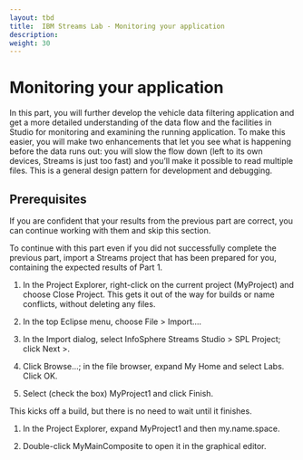 ```yaml
---
layout: tbd
title:  IBM Streams Lab - Monitoring your application
description:
weight: 30
---
```


# Monitoring your application

In this part, you will further develop the vehicle data filtering application and get a more detailed understanding of the data flow and the facilities in Studio for monitoring and examining the running application. To make this easier, you will make two enhancements that let you see what is happening before the data runs out: you will slow the flow down (left to its own devices, Streams is just too fast) and you’ll make it possible to read multiple files. This is a general design pattern for development and debugging.


## Prerequisites
If you are confident that your results from the previous part are correct, you can continue working with them and skip this section.

To continue with this part even if you did not successfully complete the previous part, import a Streams project that has been prepared for you, containing the expected results of Part 1.

1. In the Project Explorer, right-click on the current project (MyProject) and choose Close Project. This gets it out of the way for builds or name conflicts, without deleting any files.

1. In the top Eclipse menu, choose File > Import….

1. In the Import dialog, select InfoSphere Streams Studio > SPL Project; click Next >.

1. Click Browse…; in the file browser, expand My Home and select Labs. Click OK.

1. Select (check the box) MyProject1 and click Finish.

  This kicks off a build, but there is no need to wait until it finishes.

1. In the Project Explorer, expand MyProject1 and then my.name.space.

1. Double-click MyMainComposite to open it in the graphical editor.
